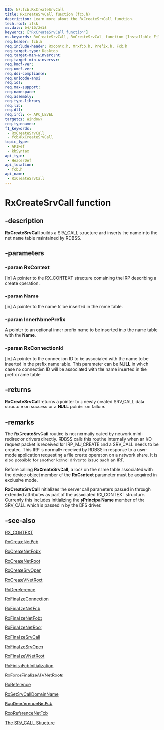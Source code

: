```yaml
---
UID: NF:fcb.RxCreateSrvCall
title: RxCreateSrvCall function (fcb.h)
description: Learn more about the RxCreateSrvCall function.
tech.root: ifsk
ms.date: 04/16/2018
keywords: ["RxCreateSrvCall function"]
ms.keywords: RxCreateSrvCall, RxCreateSrvCall function [Installable File System Drivers], fcb/RxCreateSrvCall, ifsk.rxcreatesrvcall, rxref_ff4d3641-1ae5-43f1-9c49-0456d11f69b2.xml
req.header: fcb.h
req.include-header: Rxcontx.h, Mrxfcb.h, Prefix.h, Fcb.h
req.target-type: Desktop
req.target-min-winverclnt: 
req.target-min-winversvr: 
req.kmdf-ver: 
req.umdf-ver: 
req.ddi-compliance: 
req.unicode-ansi: 
req.idl: 
req.max-support: 
req.namespace: 
req.assembly: 
req.type-library: 
req.lib: 
req.dll: 
req.irql: <= APC_LEVEL
targetos: Windows
req.typenames: 
f1_keywords:
 - RxCreateSrvCall
 - fcb/RxCreateSrvCall
topic_type:
 - APIRef
 - kbSyntax
api_type:
 - HeaderDef
api_location:
 - fcb.h
api_name:
 - RxCreateSrvCall
---
```


# RxCreateSrvCall function

## -description

**RxCreateSrvCall** builds a SRV_CALL structure and inserts the name into the net name table maintained by RDBSS.

## -parameters

### -param RxContext

[in] A pointer to the RX_CONTEXT structure containing the IRP describing a create operation.

### -param Name

[in] A pointer to the name to be inserted in the name table.

### -param InnerNamePrefix

A pointer to an optional inner prefix name to be inserted into the name table with the **Name**.

### -param RxConnectionId

[in] A pointer to the connection ID to be associated with the name to be inserted in the prefix name table. This parameter can be **NULL** in which case no connection ID will be associated with the name inserted in the prefix name table.

## -returns

**RxCreateSrvCall** returns a pointer to a newly created SRV_CALL data structure on success or a **NULL** pointer on failure.

## -remarks

The **RxCreateSrvCall** routine is not normally called by network mini-redirector drivers directly. RDBSS calls this routine internally when an I/O request packet is received for IRP_MJ_CREATE and a SRV_CALL needs to be created. This IRP is normally received by RDBSS in response to a user-mode application requesting a file create operation on a network share. It is also possible for another kernel driver to issue such an IRP.

Before calling **RxCreateSrvCall**, a lock on the name table associated with the device object member of the **RxContext** parameter must be acquired in exclusive mode.

**RxCreateSrvCall** initializes the server call parameters passed in through extended attributes as part of the associated RX_CONTEXT structure. Currently this includes initializing the **pPrincipalName** member of the SRV_CALL which is passed in by the DFS driver.

## -see-also

<a href="/windows-hardware/drivers/ddi/rxcontx/ns-rxcontx-_rx_context">RX_CONTEXT</a>

<a href="/windows-hardware/drivers/ddi/fcb/nf-fcb-rxcreatenetfcb">RxCreateNetFcb</a>

<a href="/windows-hardware/drivers/ddi/fcb/nf-fcb-rxcreatenetfobx">RxCreateNetFobx</a>

<a href="/windows-hardware/drivers/ddi/fcb/nf-fcb-rxcreatenetroot">RxCreateNetRoot</a>

<a href="/windows-hardware/drivers/ddi/fcb/nf-fcb-rxcreatesrvopen">RxCreateSrvOpen</a>

<a href="/windows-hardware/drivers/ddi/fcb/nf-fcb-rxcreatevnetroot">RxCreateVNetRoot</a>

<a href="/windows-hardware/drivers/ddi/rxprocs/nf-rxprocs-rxdereference">RxDereference</a>

<a href="/windows-hardware/drivers/ddi/rxprocs/nf-rxprocs-rxfinalizeconnection">RxFinalizeConnection</a>

<a href="/windows-hardware/drivers/ddi/rxprocs/nf-rxprocs-rxfinalizenetfcb">RxFinalizeNetFcb</a>

<a href="/windows-hardware/drivers/ddi/fcb/nf-fcb-rxfinalizenetfobx">RxFinalizeNetFobx</a>

<a href="/windows-hardware/drivers/ddi/fcb/nf-fcb-rxfinalizenetroot">RxFinalizeNetRoot</a>

<a href="/windows-hardware/drivers/ddi/fcb/nf-fcb-rxfinalizesrvcall">RxFinalizeSrvCall</a>

<a href="/windows-hardware/drivers/ddi/fcb/nf-fcb-rxfinalizesrvopen">RxFinalizeSrvOpen</a>

<a href="/windows-hardware/drivers/ddi/fcb/nf-fcb-rxfinalizevnetroot">RxFinalizeVNetRoot</a>

<a href="/windows-hardware/drivers/ddi/fcb/nf-fcb-rxfinishfcbinitialization">RxFinishFcbInitialization</a>

<a href="/windows-hardware/drivers/ddi/rxprocs/nf-rxprocs-rxforcefinalizeallvnetroots">RxForceFinalizeAllVNetRoots</a>

<a href="/windows-hardware/drivers/ddi/rxprocs/nf-rxprocs-rxreference">RxReference</a>

<a href="/windows-hardware/drivers/ddi/rxprocs/nf-rxprocs-rxsetsrvcalldomainname">RxSetSrvCallDomainName</a>

<a href="/windows-hardware/drivers/ddi/fcb/nf-fcb-rxpdereferencenetfcb">RxpDereferenceNetFcb</a>

<a href="/windows-hardware/drivers/ddi/fcb/nf-fcb-rxpreferencenetfcb">RxpReferenceNetFcb</a>

<a href="/windows-hardware/drivers/ifs/the-srv-call-structure">The SRV_CALL Structure</a>
